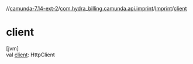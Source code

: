 //[camunda-7.14-ext-2](../../../index.md)/[com.hydra_billing.camunda.api.imprint](../index.md)/[Imprint](index.md)/[client](client.md)

# client

[jvm]\
val [client](client.md): HttpClient
